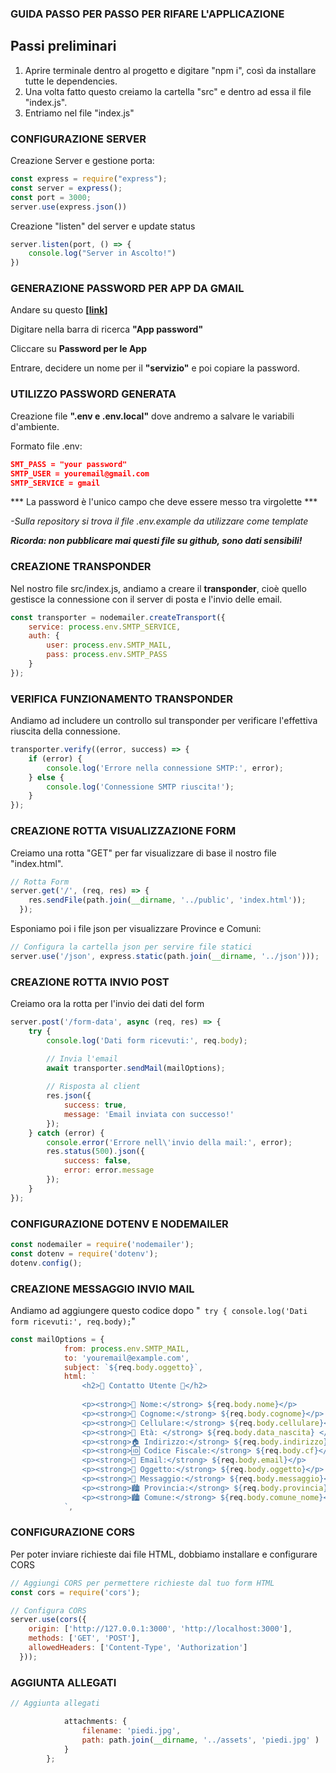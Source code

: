 ### GUIDA PASSO PER PASSO PER RIFARE L'APPLICAZIONE ###

## Passi preliminari ##

1. Aprire terminale dentro al progetto e digitare "npm i", così da installare tutte le dependencies.
2. Una volta fatto questo creiamo la cartella "src" e dentro ad essa il file "index.js".
3. Entriamo nel file "index.js"

### CONFIGURAZIONE SERVER ###

Creazione Server e gestione porta:

```js
const express = require("express");
const server = express();
const port = 3000;
server.use(express.json())
```

Creazione "listen" del server e update status

```js
server.listen(port, () => {
    console.log("Server in Ascolto!")
})
```

### GENERAZIONE PASSWORD PER APP DA GMAIL

Andare su questo **[[link](https://myaccount.google.com/security)]**

Digitare nella barra di ricerca **"App password"**

Cliccare su **Password per le App**

Entrare, decidere un nome per il **"servizio"** e poi copiare la password.

### UTILIZZO PASSWORD GENERATA

Creazione file **".env e .env.local"** dove andremo a salvare le variabili d'ambiente.

Formato file .env:

```json
SMT_PASS = "your password"  
SMTP_USER = youremail@gmail.com  
SMTP_SERVICE = gmail
```
*** La password è l'unico campo che deve essere messo tra virgolette ***

*-Sulla repository si trova il file .env.example da utilizzare come template*


***Ricorda: non pubblicare mai questi file su github, sono dati sensibili!***


### CREAZIONE TRANSPONDER

Nel nostro file src/index.js, andiamo a creare il **transponder**, cioè quello gestisce la connessione con il server di posta e l'invio delle email.

```js
const transporter = nodemailer.createTransport({
    service: process.env.SMTP_SERVICE,
    auth: {
        user: process.env.SMTP_MAIL,
        pass: process.env.SMTP_PASS
    }
}); 
```

### VERIFICA FUNZIONAMENTO TRANSPONDER ###

Andiamo ad includere un controllo sul transponder per verificare l'effettiva riuscita della connessione.

```js
transporter.verify((error, success) => {
    if (error) {
        console.log('Errore nella connessione SMTP:', error);
    } else {
        console.log('Connessione SMTP riuscita!');
    }
});
```

### CREAZIONE ROTTA VISUALIZZAZIONE FORM

Creiamo una rotta "GET" per far visualizzare di base il nostro file "index.html".

```js
// Rotta Form
server.get('/', (req, res) => {
    res.sendFile(path.join(__dirname, '../public', 'index.html'));
  });
```

Esponiamo poi i file json per visualizzare Province e Comuni:

```js
// Configura la cartella json per servire file statici
server.use('/json', express.static(path.join(__dirname, '../json')));
```

### CREAZIONE ROTTA INVIO POST

Creiamo ora la rotta per l'invio dei dati del form

```js
server.post('/form-data', async (req, res) => {
    try {
        console.log('Dati form ricevuti:', req.body);        

        // Invia l'email
        await transporter.sendMail(mailOptions);
        
        // Risposta al client
        res.json({ 
            success: true, 
            message: 'Email inviata con successo!' 
        });
    } catch (error) {
        console.error('Errore nell\'invio della mail:', error);
        res.status(500).json({ 
            success: false, 
            error: error.message 
        });
    }
});
```


### CONFIGURAZIONE DOTENV E NODEMAILER

```js
const nodemailer = require('nodemailer');
const dotenv = require('dotenv');
dotenv.config();
```

### CREAZIONE MESSAGGIO INVIO MAIL

Andiamo ad aggiungere questo codice dopo "```
        try {
        console.log('Dati form ricevuti:', req.body);```"

```js
const mailOptions = {
            from: process.env.SMTP_MAIL,
            to: 'youremail@example.com',
            subject: `${req.body.oggetto}`,
            html: `
                <h2>📝 Contatto Utente 📝</h2>
                
                <p><strong>👤 Nome:</strong> ${req.body.nome}</p>
                <p><strong>👤 Cognome:</strong> ${req.body.cognome}</p>
                <p><strong>📱 Cellulare:</strong> ${req.body.cellulare}</p>
                <p><strong>👤 Età: </strong> ${req.body.data_nascita} </p>
                <p><strong>🏠 Indirizzo:</strong> ${req.body.indirizzo}</p>
                <p><strong>🆔 Codice Fiscale:</strong> ${req.body.cf}</p>
                <p><strong>📧 Email:</strong> ${req.body.email}</p>
                <p><strong>📧 Oggetto:</strong> ${req.body.oggetto}</p>
                <p><strong>📧 Messaggio:</strong> ${req.body.messaggio}</p>
                <p><strong>🏙️ Provincia:</strong> ${req.body.provincia}</p>
                <p><strong>🏙️ Comune:</strong> ${req.body.comune_nome}</p>
            `,
```

### CONFIGURAZIONE CORS

Per poter inviare richieste dai file HTML, dobbiamo installare e configurare CORS

```js
// Aggiungi CORS per permettere richieste dal tuo form HTML
const cors = require('cors');

// Configura CORS
server.use(cors({
    origin: ['http://127.0.0.1:3000', 'http://localhost:3000'],
    methods: ['GET', 'POST'],
    allowedHeaders: ['Content-Type', 'Authorization']
  }));
```

### AGGIUNTA ALLEGATI

```js
// Aggiunta allegati 

            attachments: {
                filename: 'piedi.jpg',
                path: path.join(__dirname, '../assets', 'piedi.jpg' )
            }
        };
```